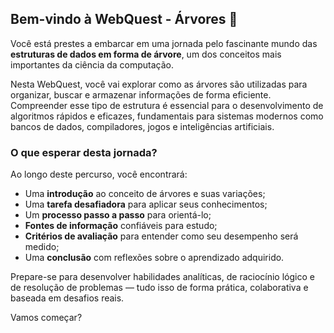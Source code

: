 ## Bem-vindo à WebQuest - Árvores 🌳

Você está prestes a embarcar em uma jornada pelo fascinante mundo das **estruturas de dados em forma de árvore**, um dos conceitos mais importantes da ciência da computação.

Nesta WebQuest, você vai explorar como as árvores são utilizadas para organizar, buscar e armazenar informações de forma eficiente. Compreender esse tipo de estrutura é essencial para o desenvolvimento de algoritmos rápidos e eficazes, fundamentais para sistemas modernos como bancos de dados, compiladores, jogos e inteligências artificiais.

### O que esperar desta jornada?

Ao longo deste percurso, você encontrará:

* Uma **introdução** ao conceito de árvores e suas variações;
* Uma **tarefa desafiadora** para aplicar seus conhecimentos;
* Um **processo passo a passo** para orientá-lo;
* **Fontes de informação** confiáveis para estudo;
* **Critérios de avaliação** para entender como seu desempenho será medido;
* Uma **conclusão** com reflexões sobre o aprendizado adquirido.

Prepare-se para desenvolver habilidades analíticas, de raciocínio lógico e de resolução de problemas — tudo isso de forma prática, colaborativa e baseada em desafios reais.

Vamos começar?
